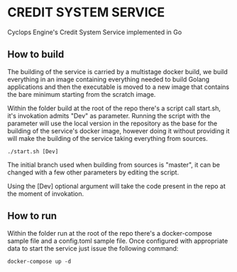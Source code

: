 # CREDIT SYSTEM SERVICE

Cyclops Engine's Credit System Service implemented in Go

## How to build

The building of the service is carried by a multistage docker build, we build everything in an image containing everything needed to build Golang applications and then the executable is moved to a new image that contains the bare minimum starting from the scratch image.

Within the folder build at the root of the repo there's a script call start.sh, it's invokation admits "Dev" as parameter. Running the script with the parameter will use the local version in the repository as the base for the building of the service's docker image, however doing it without providing it will make the building of the service taking everything from sources.

```
./start.sh [Dev]
```

The initial branch used when building from sources is "master", it can be changed with a few other parameters by editing the script.

Using the [Dev] optional argument will take the code present in the repo at the moment of invokation.

## How to run

Within the folder run at the root of the repo there's a docker-compose sample file and a config.toml sample file. Once configured with appropriate data to start the service just issue the following command:

```
docker-compose up -d
```

